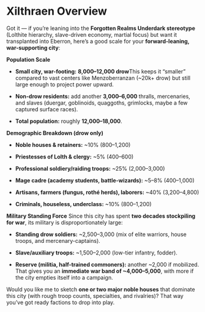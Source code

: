 # Xilthraen Overview


Got it — if you’re leaning into the **Forgotten Realms Underdark stereotype** (Lolthite hierarchy, slave-driven economy, martial focus) but want it transplanted into Eberron, here’s a good scale for your **forward-leaning, war-supporting city**:

**Population Scale**

* **Small city, war-footing:** **8,000–12,000 drow**This keeps it “smaller” compared to vast centers like Menzoberranzan (~20k+ drow) but still large enough to project power upward.

* **Non-drow residents:** add another **3,000–6,000** thralls, mercenaries, and slaves (duergar, goblinoids, quaggoths, grimlocks, maybe a few captured surface races).

* **Total population:** roughly **12,000–18,000**.

**Demographic Breakdown (drow only)**

* **Noble houses & retainers:** ~10% (800–1,200)

* **Priestesses of Lolth & clergy:** ~5% (400–600)

* **Professional soldiery/raiding troops:** ~25% (2,000–3,000)

* **Mage cadre (academy students, battle-wizards):** ~5–8% (400–1,000)

* **Artisans, farmers (fungus, rothé herds), laborers:** ~40% (3,200–4,800)

* **Criminals, houseless, underclass:** ~10% (800–1,200)

**Military Standing Force**
Since this city has spent **two decades stockpiling for war**, its military is disproportionately large:

* **Standing drow soldiers:** ~2,500–3,000 (mix of elite warriors, house troops, and mercenary-captains).

* **Slave/auxiliary troops:** ~1,500–2,000 (low-tier infantry, fodder).

* **Reserve (militia, half-trained commoners):** another ~2,000 if mobilized.
That gives you an **immediate war band of ~4,000–5,000**, with more if the city empties itself into a campaign.

Would you like me to sketch **one or two major noble houses** that dominate this city (with rough troop counts, specialties, and rivalries)? That way you’ve got ready factions to drop into play.
